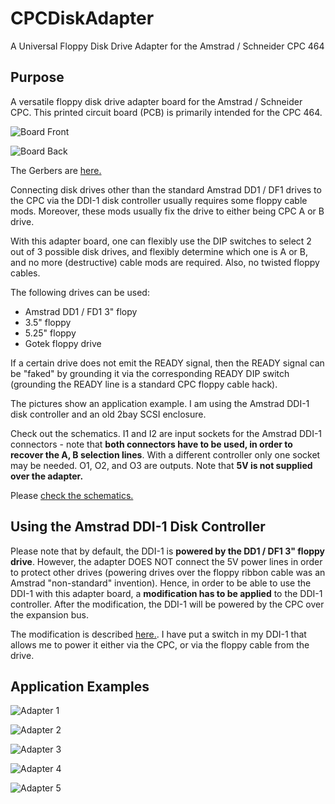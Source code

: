 # CPCDiskAdapter
A Universal Floppy Disk Drive Adapter for the Amstrad / Schneider CPC 464 

## Purpose 

A versatile floppy disk drive adapter board for the Amstrad /
Schneider CPC.  This printed circuit board (PCB) is primarily intended
for the CPC 464.

![Board Front](images/floppy-adapter-board-front.png)

![Board Back](images/floppy-adapter-board-back.png)

The Gerbers are [here.](gerbers.zip) 

Connecting disk drives other than the standard Amstrad DD1 / DF1
drives to the CPC via the DDI-1 disk controller usually requires some
floppy cable mods. Moreover, these mods usually fix the drive 
to either being CPC A or B drive.  

With this adapter board, one can flexibly use the DIP switches to
select 2 out of 3 possible disk drives, and flexibly determine which
one is A or B, and no more (destructive) cable mods are
required. Also, no twisted floppy cables.

The following drives can be used: 

- Amstrad DD1 / FD1 3" flopy
- 3.5" floppy 
- 5.25" floppy
- Gotek floppy drive

 If a certain drive does not emit the READY signal, then the READY
signal can be "faked" by grounding it via the corresponding READY DIP
switch (grounding the READY line is a standard CPC floppy cable hack). 

The pictures show an application example. I am using the Amstrad DDI-1 disk controller and an old 2bay SCSI enclosure. 

Check out the schematics. I1 and I2 are input sockets for the Amstrad DDI-1 connectors - note that **both connectors have to be used, in order to recover the A, B selection lines**. With a different controller only one socket may be needed. O1, O2, and O3 are outputs. Note that **5V is not supplied over the adapter.** 

Please [check the schematics.](schematics.pdf) 

## Using the Amstrad DDI-1 Disk Controller 

Please note that by default, the DDI-1 is **powered by the DD1 / DF1 3" floppy drive**. However, the adapter DOES NOT connect the 5V power lines in order to protect other drives (powering drives over the floppy ribbon cable was an Amstrad "non-standard" invention). Hence, in order to be able to use the DDI-1 with this adapter board, a **modification has to be applied** to the DDI-1 controller. After the modification, the DDI-1 will be powered by the CPC over the expansion bus. 

The modification is described [here.]([http://www.cpcwiki.eu/index.php/DDI_Modification]). I have put a switch in my DDI-1 that allows me to power it either via the CPC, or via the floppy cable from the drive.  

## Application Examples 

![Adapter 1](images/adapter1.JPG)

![Adapter 2](images/adapter2.JPG)

![Adapter 3](images/adapter3.JPG)

![Adapter 4](images/adapter4.JPG)

![Adapter 5](images/adapter5.JPG)






